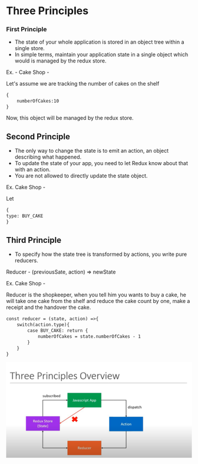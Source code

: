 # Three Principles

### First Principle

- The state of your whole application is stored in an object tree within a single store.
- In simple terms, maintain your application state in a single object which would is managed by the redux store.

Ex. - Cake Shop -

Let's assume we are tracking the number of cakes on the shelf

```
{
    numberOfCakes:10
}
```

Now, this object will be managed by the redux store.

## Second Principle

- The only way to change the state is to emit an action, an object describing what happened.
- To update the state of your app, you need to let Redux know about that with an action.
- You are not allowed to directly update the state object.

Ex. Cake Shop -

Let

```
{
type: BUY_CAKE
}
```

## Third Principle

- To specify how the state tree is transformed by actions, you write pure reducers.

Reducer - (previousSate, action) => newState

Ex. Cake Shop -

Reducer is the shopkeeper, when you tell him you wants to buy a cake, he will take one cake from the shelf and reduce the cake count by one, make a receipt and the handover the cake.

```
const reducer = (state, action) =>{
    switch(action.type){
        case BUY_CAKE: return {
            numberOfCakes = state.numberOfCakes - 1
        }
    }
}
```

![10](../assets/10.PNG)
